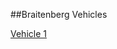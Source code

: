 ##Braitenberg Vehicles

[Vehicle 1](http://vinceallenvince.github.io/Braitenberg-Vehicles/images/alive.jpg)